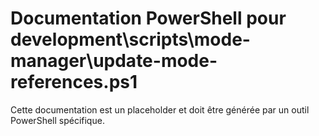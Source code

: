 # Documentation PowerShell pour development\scripts\mode-manager\update-mode-references.ps1

Cette documentation est un placeholder et doit être générée par un outil PowerShell spécifique.

